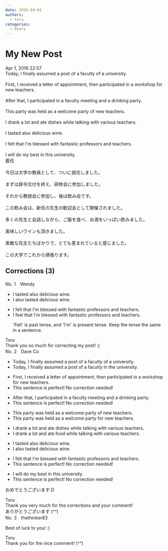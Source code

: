 ```yaml
---
date: 2016-04-01
authors:
  - toru
categories:
  - Diary
---
```


<h1 id="subject_show">My New Post</h1>
<div class="date">Apr 1, 2016 22:57</div>
<div id="post"><div id="body_show_ori">
Today, I finally assumed a post of a faculty of a university.<br/><br/>First, I received a letter of appointment, then participated in a workshop for new teachers.<br/><br/>After that, I participated in a faculty meeting and a drinking party.<br/><br/>This party was held as a welcome party of new teachers.<br/><br/>I drank a lot and ate dishes while talking with various teachers.<br/><br/>I tasted also delicious wine.<br/><br/>I felt that I'm blessed with fantastic professors and teachers.<br/><br/>I will do my best in this university.
</div></div>

<!-- more -->

<div id="post_ja"><div id="body_show_mo">
着任<br/><br/>今日は大学の教員として、ついに就任しました。<br/><br/>まずは辞令交付を終え、研修会に参加しました。<br/><br/>それから教授会に参加し、後は飲み会です。<br/><br/>この飲み会は、新任の先生の歓迎会として開催されました。<br/><br/>多くの先生と会話しながら、ご飯を食べ、お酒をいっぱい飲みました。<br/><br/>美味しいワインも頂きました。<br/><br/>素敵な先生たちばかりで、とても恵まれていると感じました。<br/><br/>この大学でこれから頑張ります。
</div></div>

## Corrections (3)
<div id="block"><div class="first_name"> No. 1　<span class="just_name">Wendy</span></div><div id="block2">
<ul class="correction_field">
<li class="incorrect">I tasted also delicious wine.</li>
<li class="corrected correct">
I also tasted delicious wine.
</li>
</ul>
<ul class="correction_field">
<li class="incorrect">I felt that I'm blessed with fantastic professors and teachers.</li>
<li class="corrected correct">
I feel that I'm blessed with fantastic professors and teachers.
<p class="correction_comment">'Felt' is past tense, and 'I'm' is present tense. Keep the tense the same in a sentence.</p>
</li>
</ul>
</div><div class="name"><span class="just_name">Toru</span><br>
Thank you so much for correcting my post! :)
</div>
</div>
<div id="block"><div class="first_name"> No. 2　<span class="just_name">Dave Co</span></div><div id="block2">
<ul class="correction_field">
<li class="incorrect">Today, I finally assumed a post of a faculty of a university.</li>
<li class="corrected correct">
Today, I finally assumed a post of a faculty <span class="f_red">in the</span> university.
</li>
</ul>
<ul class="correction_field">
<li class="incorrect">First, I received a letter of appointment, then participated in a workshop for new teachers.</li>
<li class="corrected perfect">This sentence is perfect! No correction needed!</li>
</ul>
<ul class="correction_field">
<li class="incorrect">After that, I participated in a faculty meeting and a drinking party.</li>
<li class="corrected perfect">This sentence is perfect! No correction needed!</li>
</ul>
<ul class="correction_field">
<li class="incorrect">This party was held as a welcome party of new teachers.</li>
<li class="corrected correct">
This party was held as a welcome party <span class="f_red">for </span>new teachers.
</li>
</ul>
<ul class="correction_field">
<li class="incorrect">I drank a lot and ate dishes while talking with various teachers.</li>
<li class="corrected correct">
I drank a lot and ate <span class="f_red">food</span> while talking with various teachers.
</li>
</ul>
<ul class="correction_field">
<li class="incorrect">I tasted also delicious wine.</li>
<li class="corrected correct">
I <span class="f_red">also tasted </span>delicious wine.
</li>
</ul>
<ul class="correction_field">
<li class="incorrect">I felt that I'm blessed with fantastic professors and teachers.</li>
<li class="corrected perfect">This sentence is perfect! No correction needed!</li>
</ul>
<ul class="correction_field">
<li class="incorrect">I will do my best in this university.</li>
<li class="corrected perfect">This sentence is perfect! No correction needed!</li>
</ul>
<p class="comment_small">
 おめでとうございます:D
</p>

</div><div class="name"><span class="just_name">Toru</span><br>
Thank you very much for the corrections and your comment!<br/>ありがとうございます (^^)
</div>
</div>
<div id="block"><div class="first_name"> No. 3　<span class="just_name">thethinker83</span></div><div id="block2">
<p class="comment_small">
 Best of luck to you!  :)
</p>

</div><div class="name"><span class="just_name">Toru</span><br>
Thank you for the nice comment! (^^)
</div>
</div>
